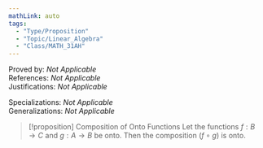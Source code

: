 ```yaml
---
mathLink: auto
tags:
  - "Type/Proposition"
  - "Topic/Linear_Algebra"
  - "Class/MATH_31AH"
---
```

Proved by: <i>Not Applicable</i>  
References: <i>Not Applicable</i>  
Justifications: <i>Not Applicable</i>  

Specializations: <i>Not Applicable</i>  
Generalizations: <i>Not Applicable</i>  

> [!proposition] Composition of Onto Functions
> Let the functions $f:B\to C$ and $g:A\to B$ be onto. Then the composition $(f\circ g)$ is onto.